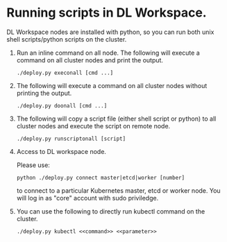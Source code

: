 # Running scripts in DL Workspace. 

DL Workspace nodes are installed with python, so you can run both unix shell scripts/python scripts on the cluster. 
  
1. Run an inline command on all node. The following will execute a command on all cluster nodes and print the output. 

   ```
   ./deploy.py execonall [cmd ...] 
   ```

2. The following will execute a command on all cluster nodes without printing the output. 

   ```
   ./deploy.py doonall [cmd ...] 
   ```

3. The following will copy a script file (either shell script or python) to all cluster nodes and execute the script on remote node. 

   ```
   ./deploy.py runscriptonall [script] 
   ```

4. Access to DL workspace node. 

   Please use:
   
   ```
   python ./deploy.py connect master|etcd|worker [number]
   ```
   to connect to a particular Kubernetes master, etcd or worker node. You will log in as "core" account with sudo priviledge. 

5. You can use the following to directly run kubectl command on the cluster. 
   ```
   ./deploy.py kubectl <<command>> <<parameter>>
   ```
   
